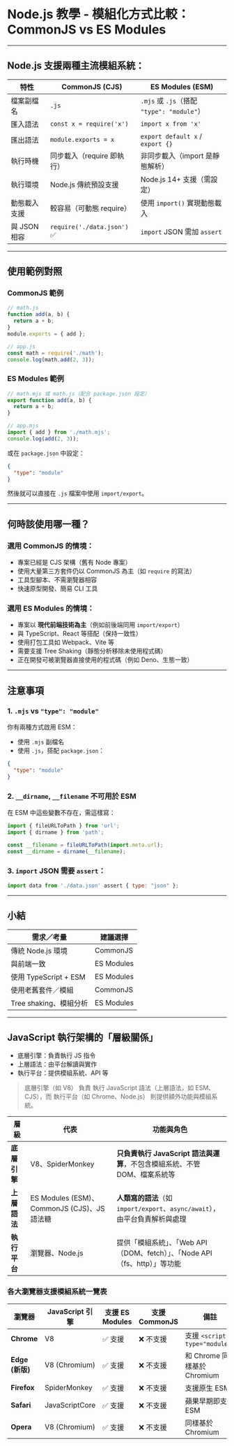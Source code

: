 # Node.js 教學 - 模組化方式比較：CommonJS vs ES Modules


---

## Node.js 支援兩種主流模組系統：

| 特性        | CommonJS (CJS)             | ES Modules (ESM)                      |
| --------- | -------------------------- | ------------------------------------- |
| 檔案副檔名     | `.js`                      | `.mjs` 或 `.js`（搭配 `"type": "module"`） |
| 匯入語法      | `const x = require('x')`   | `import x from 'x'`                   |
| 匯出語法      | `module.exports = x`       | `export default x` / `export {}`      |
| 執行時機      | 同步載入（require 即執行）          | 非同步載入（import 是靜態解析）                   |
| 執行環境      | Node.js 傳統預設支援             | Node.js 14+ 支援（需設定）                   |
| 動態載入支援    | 較容易（可動態 require）           | 使用 `import()` 實現動態載入                  |
| 與 JSON 相容 | `require('./data.json')` ✅ | `import` JSON 需加 `assert`             |

---

## 使用範例對照

### CommonJS 範例

```js
// math.js
function add(a, b) {
  return a + b;
}
module.exports = { add };

// app.js
const math = require('./math');
console.log(math.add(2, 3));
```

### ES Modules 範例

```js
// math.mjs 或 math.js（配合 package.json 設定）
export function add(a, b) {
  return a + b;
}

// app.mjs
import { add } from './math.mjs';
console.log(add(2, 3));
```

或在 `package.json` 中設定：

```json
{
  "type": "module"
}
```

然後就可以直接在 `.js` 檔案中使用 `import/export`。

---

## 何時該使用哪一種？

### 選用 CommonJS 的情境：

* 專案已經是 CJS 架構（舊有 Node 專案）
* 使用大量第三方套件仍以 CommonJS 為主（如 `require` 的寫法）
* 工具型腳本、不需瀏覽器相容
* 快速原型開發、簡易 CLI 工具

### 選用 ES Modules 的情境：

* 專案以 **現代前端技術為主**（例如前後端同用 `import/export`）
* 與 TypeScript、React 等搭配（保持一致性）
* 使用打包工具如 Webpack、Vite 等
* 需要支援 Tree Shaking（靜態分析移除未使用程式碼）
* 正在開發可被瀏覽器直接使用的程式碼（例如 Deno、生態一致）

---

## 注意事項

### 1. `.mjs` vs `"type": "module"`

你有兩種方式啟用 ESM：

* 使用 `.mjs` 副檔名
* 使用 `.js`，搭配 `package.json`：

```json
{
  "type": "module"
}
```

### 2. `__dirname`, `__filename` 不可用於 ESM

在 ESM 中這些變數不存在，需這樣寫：

```js
import { fileURLToPath } from 'url';
import { dirname } from 'path';

const __filename = fileURLToPath(import.meta.url);
const __dirname = dirname(__filename);
```

### 3. `import` JSON 需要 `assert`：

```js
import data from './data.json' assert { type: "json" };
```

---

## 小結

| 需求／考量               | 建議選擇       |
| ------------------- | ---------- |
| 傳統 Node.js 環境       | CommonJS   |
| 與前端一致               | ES Modules |
| 使用 TypeScript + ESM | ES Modules |
| 使用老舊套件／模組           | CommonJS   |
| Tree shaking、模組分析   | ES Modules |

---

## JavaScript 執行架構的「層級關係」
* 底層引擎：負責執行 JS 指令
* 上層語法：由平台解讀與實作
* 執行平台：提供模組系統、API 等
> 底層引擎（如 V8） 負責 執行 JavaScript 語法（上層語法，如 ESM、CJS），而 執行平台（如 Chrome、Node.js） 則提供額外功能與模組系統。

| 層級       | 代表              | 功能與角色                                                  |
| -------- | --------------- | ------------------------------------------------------ |
| **底層引擎** | V8、SpiderMonkey | **只負責執行 JavaScript 語法與運算**，不包含模組系統、不管 DOM、檔案系統等        |
| **上層語法** | ES Modules (ESM)、CommonJS (CJS)、JS 語法糖  | **人類寫的語法**（如 `import/export`、`async/await`），由平台負責解析與處理 |
| **執行平台** | 瀏覽器、Node.js  | 提供「模組系統」、「Web API（DOM、fetch）」、「Node API（fs、http）」等功能   |


### 各大瀏覽器支援模組系統一覽表
| 瀏覽器           | JavaScript 引擎  | 支援 **ES Modules** | 支援 **CommonJS** | 備註                          |
| ------------- | -------------- | ----------------- | --------------- | --------------------------- |
| **Chrome**    | V8             | ✅ 支援              | ❌ 不支援           | 支援 `<script type="module">` |
| **Edge (新版)** | V8 (Chromium)  | ✅ 支援              | ❌ 不支援           | 和 Chrome 同樣基於 Chromium      |
| **Firefox**   | SpiderMonkey   | ✅ 支援              | ❌ 不支援           | 支援原生 ESM                    |
| **Safari**    | JavaScriptCore | ✅ 支援              | ❌ 不支援           | 蘋果早期即支援 ESM                 |
| **Opera**     | V8 (Chromium)  | ✅ 支援              | ❌ 不支援           | 同樣基於 Chromium               |
